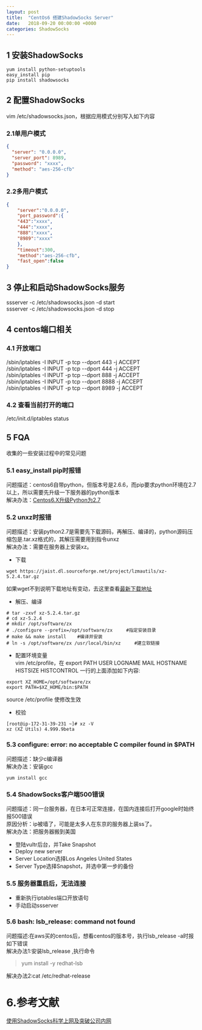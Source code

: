```yaml
---
layout: post
title:  "CentOs6 搭建ShadowSocks Server"
date:   2018-09-20 00:00:00 +0000
categories: ShadowSocks
---
```

## 1 安装ShadowSocks
```
yum install python-setuptools
easy_install pip
pip install shadowsocks
```

## 2 配置ShadowSocks    
vim /etc/shadowsocks.json，根据应用模式分别写入如下内容  

### 2.1单用户模式  

```json
{
  "server": "0.0.0.0",
  "server_port": 8989,
  "password": "xxxx",
  "method": "aes-256-cfb"
}
```
### 2.2多用户模式  
```json
{
    "server":"0.0.0.0",
    "port_password":{
    "443":"xxxx",
    "444":"xxxx",
    "888":"xxxx",
    "8989":"xxxx"
    },
    "timeout":300,
    "method":"aes-256-cfb",
    "fast_open":false
}
```

## 3 停止和启动ShadowSocks服务  
ssserver -c /etc/shadowsocks.json -d start   
ssserver -c /etc/shadowsocks.json -d stop  

## 4 centos端口相关
### 4.1 开放端口  
/sbin/iptables -I INPUT -p tcp --dport 443 -j ACCEPT  
/sbin/iptables -I INPUT -p tcp --dport 444 -j ACCEPT  
/sbin/iptables -I INPUT -p tcp --dport 888 -j ACCEPT  
/sbin/iptables -I INPUT -p tcp --dport 8888 -j ACCEPT  
/sbin/iptables -I INPUT -p tcp --dport 8989 -j ACCEPT  

### 4.2 查看当前打开的端口  
/etc/init.d/iptables status  

## 5 FQA
收集的一些安装过程中的常见问题

### 5.1 easy_install pip时报错
问题描述：centos6自带python，但版本号是2.6.6，而pip要求python环境在2.7以上，所以需要先升级一下服务器的python版本  
解决办法：[Centos6.X升级Python为2.7](https://kwjp.github.io/centos/2018/09/22/upgrade_python27.html)  

### 5.2 unxz时报错
问题描述：安装python2.7是需要先下载源码，再解压、编译的，python源码压缩包是.tar.xz格式的，其解压需要用到指令unxz  
解决办法：需要在服务器上安装xz。  

- 下载
```
wget https://jaist.dl.sourceforge.net/project/lzmautils/xz-5.2.4.tar.gz
```
如果wget不到说明下载地址有变动，去这里查看[最新下载地址](https://sourceforge.net/projects/lzmautils/files/latest/download)  

- 解压、编译
```
# tar -zxvf xz-5.2.4.tar.gz
# cd xz-5.2.4
# mkdir /opt/software/zx
# ./configure --prefix=/opt/software/zx     #指定安装目录
# make && make install    #编译并安装
# ln -s /opt/software/zx /usr/local/bin/xz     #建立软链接
```

- 配置环境变量  
vim /etc/profile，在 export PATH USER LOGNAME MAIL HOSTNAME HISTSIZE HISTCONTROL 一行的上面添加如下内容:
```
export XZ_HOME=/opt/software/zx
export PATH=$XZ_HOME/bin:$PATH
```
source /etc/profile 使修改生效

- 校验
```
[root@ip-172-31-39-231 ~]# xz -V
xz (XZ Utils) 4.999.9beta
```

### 5.3 configure: error: no acceptable C compiler found in $PATH
问题描述：缺少c编译器  
解决办法：安装gcc  
```
yum install gcc
```


### 5.4 ShadowSocks客户端500错误
问题描述：同一台服务器，在日本可正常连接，在国内连接后打开google时始终报500错误  
原因分析：ip被墙了，可能是太多人在东京的服务器上装ss了。  
解决办法：把服务器搬到美国  

 - 登陆vultr后台，并Take Snapshot
 - Deploy new server
 - Server Location选择Los Angeles United States
 - Server Type选择Snapshot，并选中第一步的备份

### 5.5 服务器重启后，无法连接

- 重新执行iptables端口开放语句
- 手动启动ssserver

### 5.6 bash: lsb_release: command not found
问题描述:在aws买的centos后，想看centos的版本号，执行lsb_release -a时报如下错误  
解决办法1:安装lsb_release ,执行命令 
> yum install -y redhat-lsb

解决办法2:cat /etc/redhat-release

# 6.参考文献  
[使用ShadowSocks科学上网及突破公司内网](http://www.devtalking.com/articles/shadowsocks-guide/)




